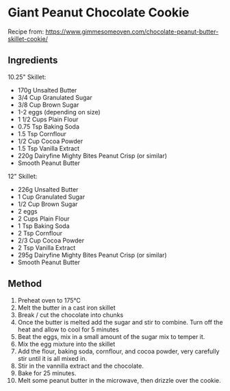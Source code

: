 # Giant Peanut Chocolate Cookie

Recipe from: https://www.gimmesomeoven.com/chocolate-peanut-butter-skillet-cookie/

## Ingredients

10.25" Skillet:

- 170g Unsalted Butter
- 3/4 Cup Granulated Sugar
- 3/8 Cup Brown Sugar
- 1-2 eggs (depending on size)
- 1 1/2 Cups Plain Flour
- 0.75 Tsp Baking Soda
- 1.5 Tsp Cornflour 
- 1/2 Cup Cocoa Powder
- 1.5 Tsp Vanilla Extract
- 220g Dairyfine Mighty Bites Peanut Crisp (or similar)
- Smooth Peanut Butter

12" Skillet:

- 226g Unsalted Butter
- 1 Cup Granulated Sugar
- 1/2 Cup Brown Sugar
- 2 eggs
- 2 Cups Plain Flour
- 1 Tsp Baking Soda
- 2 Tsp Cornflour 
- 2/3 Cup Cocoa Powder
- 2 Tsp Vanilla Extract
- 295g Dairyfine Mighty Bites Peanut Crisp (or similar)
- Smooth Peanut Butter

## Method

1.  Preheat oven to 175°C
2.  Melt the butter in a cast iron skillet
3.  Break / cut the chocolate into chunks
4.  Once the butter is melted add the sugar and stir to combine. Turn off the heat and allow to cool for 5 minutes
5.  Beat the eggs, mix in a small amount of the sugar mix to temper it.
6.  Mix the egg mixture into the skillet
7.  Add the flour, baking soda, cornflour, and cocoa powder, very carefully stir until it is all mixed in.
8.  Stir in the vannilla extract and the chocolate.
9.  Bake for 25 minutes.
10. Melt some peanut butter in the microwave, then drizzle over the cookie.
